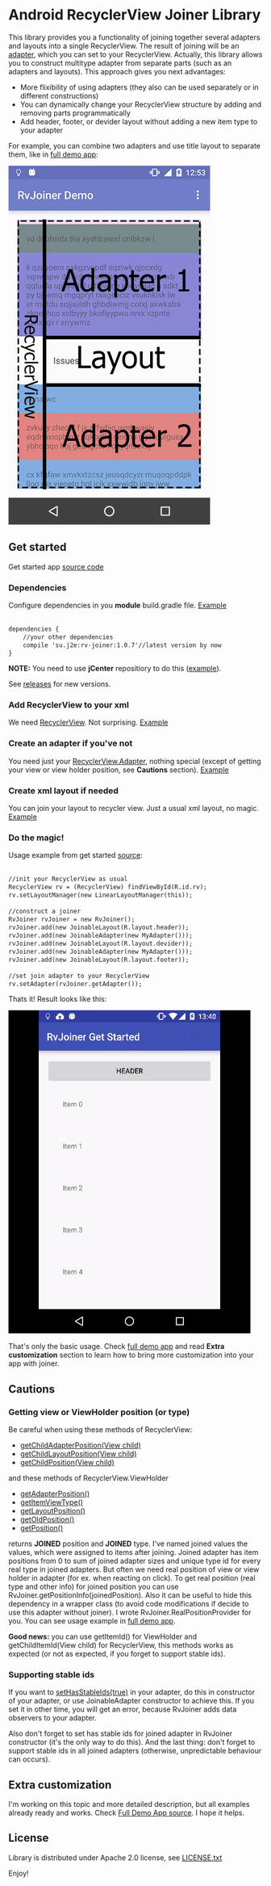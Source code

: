 # Android RecyclerView Joiner Library

This library provides you a functionality of joining together several adapters and layouts into a single RecyclerView. The result of joining will be an [adapter](http://developer.android.com/intl/ru/reference/android/support/v7/widget/RecyclerView.Adapter.html), which you can set to your RecyclerView. Actually, this library allows you to construct multitype adapter from separate parts (such as an adapters and layouts). This approach gives you next advantages:
* More flixibility of using adapters (they also can be used separately or in different constructions)
* You can dynamically change your RecyclerView structure by adding and removing parts programmatically
* Add header, footer, or devider layout without adding a new item type to your adapter

For example, you can combine two adapters and use title layout to separate them, like in [full demo app](full-demo-app):

![Full demo app screenshot](img/readme-1.jpg)

## Get started

Get started app [source code](get-started-app)

### Dependencies

Configure dependencies in you <b>module</b> build.gradle file. [Example](get-started-app/build.gradle)

<pre><code>
dependencies {
    //your other dependencies
    compile 'su.j2e:rv-joiner:1.0.7'//latest version by now
}
</code></pre>

<b>NOTE:</b> You need to use <b>jCenter</b> repositiory to do this ([example](build.gradle)).

See [releases](../../releases) for new versions.

### Add RecyclerView to your xml

We need [RecyclerView](http://developer.android.com/intl/ru/reference/android/support/v7/widget/RecyclerView.html). Not surprising. 
[Example](get-started-app/src/main/res/layout/activity_main.xml)

### Create an adapter if you've not

You need just your [RecyclerView.Adapter](http://developer.android.com/intl/ru/reference/android/support/v7/widget/RecyclerView.Adapter.html), nothing special (except of getting your view or view holder position, see <b>Cautions</b> section). 
[Example](get-started-app/src/main/java/su/j2e/rvjoiner/getstarted/MyAdapter.java)

### Create xml layout if needed

You can join your layout to recycler view. Just a usual xml layout, no magic. [Example](get-started-app/src/main/res/layout/header.xml)

### Do the magic!

Usage example from get started [source](get-started-app/src/main/java/su/j2e/rvjoiner/getstarted/MainActivity.java):

<pre><code>
//init your RecyclerView as usual
RecyclerView rv = (RecyclerView) findViewById(R.id.rv);
rv.setLayoutManager(new LinearLayoutManager(this));

//construct a joiner
RvJoiner rvJoiner = new RvJoiner();
rvJoiner.add(new JoinableLayout(R.layout.header));
rvJoiner.add(new JoinableAdapter(new MyAdapter()));
rvJoiner.add(new JoinableLayout(R.layout.devider));
rvJoiner.add(new JoinableAdapter(new MyAdapter()));
rvJoiner.add(new JoinableLayout(R.layout.footer));

//set join adapter to your RecyclerView
rv.setAdapter(rvJoiner.getAdapter());
</code></pre>

Thats it! Result looks like this:

![Get started app](img/readme-2.gif)

That's only the basic usage. Check [full demo app](full-demo-app) and read <b>Extra customization</b> section to learn how to bring more customization into your app with joiner.

## Cautions

### Getting view or ViewHolder position (or type)

Be careful when using these methods of RecyclerView:
* [getChildAdapterPosition(View child)](http://developer.android.com/reference/android/support/v7/widget/RecyclerView.html#getChildAdapterPosition(android.view.View))
* [getChildLayoutPosition(View child)](http://developer.android.com/reference/android/support/v7/widget/RecyclerView.html#getChildLayoutPosition(android.view.View))
* [getChildPosition(View child)](http://developer.android.com/reference/android/support/v7/widget/RecyclerView.html#getChildPosition(android.view.View))

and these methods of RecyclerView.ViewHolder
* [getAdapterPosition()](http://developer.android.com/reference/android/support/v7/widget/RecyclerView.ViewHolder.html#getAdapterPosition())
* [getItemViewType()](http://developer.android.com/reference/android/support/v7/widget/RecyclerView.ViewHolder.html#getItemViewType())
* [getLayoutPosition()](http://developer.android.com/reference/android/support/v7/widget/RecyclerView.ViewHolder.html#getLayoutPosition())
* [getOldPosition()](http://developer.android.com/reference/android/support/v7/widget/RecyclerView.ViewHolder.html#getOldPosition())
* [getPosition()](http://developer.android.com/reference/android/support/v7/widget/RecyclerView.ViewHolder.html#getPosition())

returns <b>JOINED</b> position and <b>JOINED</b> type. I've named joined values the values, which were assigned to items after joining. Joined adapter has item positions from 0 to sum of joined adapter sizes and unique type id for every real type in joined adapters. But often we need real position of view or view holder in adapter (for ex. when reacting on click). To get real position (real type and other info) for joined position you can use RvJoiner.getPositionInfo(joinedPosition). Also it can be useful to hide this dependency in a wrapper class (to avoid code modifications if decide to use this adapter without joiner). I wrote RvJoiner.RealPositionProvider for you. You can see usage example in [full demo app](full-demo-app/src/main/java/su/j2e/rvjoiner/demo/list/IssuesAdapter.java).

<b>Good news:</b> you can use getItemId() for ViewHolder and getChildItemId(View child) for RecyclerView, this methods works as expected (or not as expected, if you forget to support stable ids).

### Supporting stable ids

If you want to [setHasStableIds(true)](http://developer.android.com/reference/android/support/v7/widget/RecyclerView.Adapter.html#setHasStableIds(boolean)) in your adapter, do this in constructor of your adapter, or use JoinableAdapter constructor to achieve this. If you set it in other time, you will get an error, because RvJoiner adds data observers to your adapter.

Also don't forget to set has stable ids for joined adapter in RvJoiner constructor (it's the only way to do this). And the last thing: don't forget to support stable ids in all joined adapters (otherwise, unpredictable behaviour can occurs).

## Extra customization

I'm working on this topic and more detailed description, but all examples already ready and works. Check [Full Demo App source](full-demo-app). I hope it helps.

## License

Library is distributed under Apache 2.0 license, see [LICENSE.txt](LICENSE.txt)

Enjoy!
